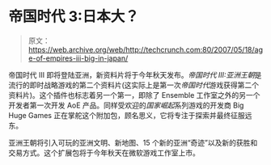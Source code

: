 # 帝国时代 3:日本大？

> 原文：<https://web.archive.org/web/http://techcrunch.com:80/2007/05/18/age-of-empires-iii-big-in-japan/>

帝国时代 III 即将登陆亚洲，新资料片将于今年秋天发布。*帝国时代 III:亚洲王朝*是流行的即时战略游戏的第二个资料片(这实际上是第一次*帝国时代*游戏获得第二个资料片)。这个插件也标志着另一个第一，即除了 Ensemble 工作室之外的另一个开发者第一次开发 AoE 产品。同样受欢迎的*国家崛起*系列游戏的开发商 Big Huge Games 正在掌舵这个附加包，顾名思义，它将专注于探索并最终征服远东。

亚洲王朝将引入可玩的亚洲文明、新地图、15 个新的亚洲“奇迹”以及新的获胜和交易方式。这个扩展包将于今年秋天在微软游戏工作室上市。